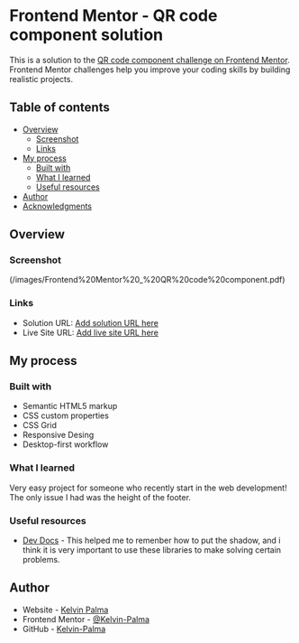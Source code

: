 # Frontend Mentor - QR code component solution

This is a solution to the [QR code component challenge on Frontend Mentor](https://www.frontendmentor.io/challenges/qr-code-component-iux_sIO_H). Frontend Mentor challenges help you improve your coding skills by building realistic projects. 

## Table of contents

- [Overview](#overview)
  - [Screenshot](#screenshot)
  - [Links](#links)
- [My process](#my-process)
  - [Built with](#built-with)
  - [What I learned](#what-i-learned)
  - [Useful resources](#useful-resources)
- [Author](#author)
- [Acknowledgments](#acknowledgments)

## Overview

### Screenshot

(/images/Frontend%20Mentor%20_%20QR%20code%20component.pdf)

### Links

- Solution URL: [Add solution URL here](https://your-solution-url.com)
- Live Site URL: [Add live site URL here](https://your-live-site-url.com)

## My process

### Built with

- Semantic HTML5 markup
- CSS custom properties
- CSS Grid
- Responsive Desing
- Desktop-first workflow

### What I learned

Very easy project for someone who recently start in the web development! The only issue I had was the height of the footer.

### Useful resources

- [Dev Docs](https://devdocs.io/css/box-shadow) - This helped me to remenber how to put the shadow, and i think it is very important to use these libraries to make solving certain problems.

## Author

- Website - [Kelvin Palma](Developing)
- Frontend Mentor - [@Kelvin-Palma](https://www.frontendmentor.io/profile/Kelvin-Palma)
- GitHub - [Kelvin-Palma](https://github.com/Kelvin-Palma)

